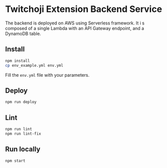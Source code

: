 # Twitchoji Extension Backend Service

The backend is deployed on AWS using Serverless framework. It i s composed of a single Lambda with an API Gateway endpoint, and a DynamoDB table.

## Install
```bash
npm install
cp env_example.yml env.yml
```
Fill the `env.yml` file with your parameters.

## Deploy
```bash
npm run deploy
```

## Lint
```bash
npm run lint
npm run lint-fix
```

## Run locally
```bash
npm start
```
